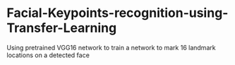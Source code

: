 # Facial-Keypoints-recognition-using-Transfer-Learning
Using pretrained VGG16 network to train a network to mark 16 landmark locations on a detected face
